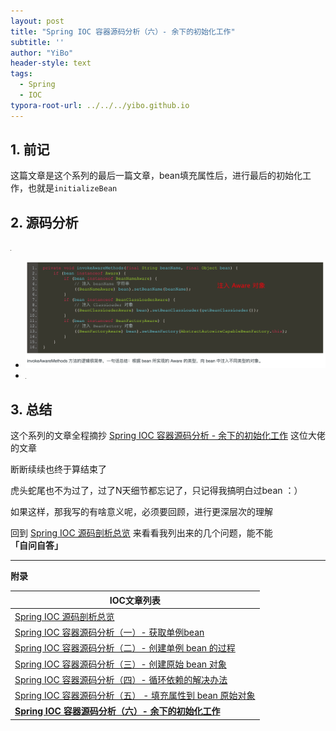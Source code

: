 ```yaml
---
layout: post
title: "Spring IOC 容器源码分析（六）- 余下的初始化工作"
subtitle: ''
author: "YiBo"
header-style: text
tags:
  - Spring
  - IOC
typora-root-url: ../../../yibo.github.io
---
```




## 1. 前记

这篇文章是这个系列的最后一篇文章，bean填充属性后，进行最后的初始化工作，也就是`initializeBean`



## 2. 源码分析

![image-20201112102826923](/img/in-post/2020-10/image-20201112102826923.png)

- ![image-20201112103004414](/img/in-post/2020-10/image-20201112103004414.png)
- ![image-20201112103053750](/img/in-post/2020-10/image-20201112103053750.png)





## 3. 总结

这个系列的文章全程摘抄 [Spring IOC 容器源码分析 - 余下的初始化工作](https://www.shuzhiduo.com/A/E35pAl2Ldv/) 这位大佬的文章

断断续续也终于算结束了

虎头蛇尾也不为过了，过了N天细节都忘记了，只记得我搞明白过bean ：）



如果这样，那我写的有啥意义呢，必须要回顾，进行更深层次的理解

回到 [Spring IOC 源码剖析总览](https://nominationp.github.io/2020/10/10/Spring-IOC-%E6%BA%90%E7%A0%81%E5%89%96%E6%9E%90%E6%80%BB%E8%A7%88/) 来看看我列出来的几个问题，能不能 **「自问自答」**



-------------

**附录**

| IOC文章列表                                                  |
| ------------------------------------------------------------ |
| [Spring IOC 源码剖析总览](https://nominationp.github.io/2020/10/10/Spring-IOC-源码剖析总览/) |
| [Spring IOC 容器源码分析（一）- 获取单例bean](https://nominationp.github.io/2020/10/22/Spring-IOC-获取单例bean/) |
| [Spring IOC 容器源码分析（二）- 创建单例 bean 的过程](https://nominationp.github.io/2020/10/23/Spring-IOC-容器源码分析-创建单例bean的过程/) |
| [Spring IOC 容器源码分析（三）- 创建原始 bean 对象](https://nominationp.github.io/2020/10/25/Spring-IOC-容器源码分析-三-创建原始-bean-对象/) |
| [Spring IOC 容器源码分析（四）- 循环依赖的解决办法](https://nominationp.github.io/2020/10/26/Spring-IOC-容器源码分析-循环依赖的解决办法/) |
| [Spring IOC 容器源码分析（五） - 填充属性到 bean 原始对象](https://nominationp.github.io/2020/10/27/Spring-IOC-容器源码分析-五-填充属性到-bean-原始对象/) |
| **[Spring IOC 容器源码分析（六）- 余下的初始化工作](https://nominationp.github.io/2020/10/28/Spring-IOC-%E5%AE%B9%E5%99%A8%E6%BA%90%E7%A0%81%E5%88%86%E6%9E%90-%E4%BD%99%E4%B8%8B%E7%9A%84%E5%88%9D%E5%A7%8B%E5%8C%96%E5%B7%A5%E4%BD%9C/)** |

